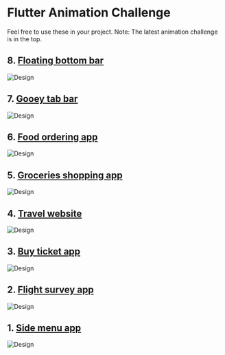 # Flutter Animation Challenge
Feel free to use these in your project.
Note: The latest animation challenge is in the top.

## 8. [Floating bottom bar](https://github.com/qani-ajdini/flutter-animation-floating-bottom-bar)
![Design](https://github.com/qani-ajdini/flutter-animation-floating-bottom-bar/blob/master/docs/inspiration.gif)
## 7. [Gooey tab bar](https://github.com/qani-ajdini/flutter-animation-gooey-tab-bar)
![Design](https://github.com/qani-ajdini/flutter-animation-gooey-tab-bar/blob/master/docs/inspiration.gif)

## 6. [Food ordering app](https://github.com/qani-ajdini/flutter-animation-food-ordering-app)
![Design](https://github.com/qani-ajdini/flutter-animation-food-ordering-app/blob/master/docs/inspiration.gif)

## 5. [Groceries shopping app](https://github.com/qani-ajdini/flutter-animation-groceries-shopping)
![Design](https://github.com/qani-ajdini/flutter-animation-groceries-shopping/blob/master/docs/inspiration.gif)

## 4. [Travel website](https://github.com/qani-ajdini/flutter-animation-travel-website)
![Design](https://github.com/qani-ajdini/flutter-animation-travel-website/blob/master/readme%20assets/go-egypt.gif)

## 3. [Buy ticket app](https://github.com/qani-ajdini/flutter-animation-buy-ticket)
![Design](https://user-images.githubusercontent.com/16286046/56876328-e2647480-6a46-11e9-919e-460ca638d3b4.gif)

## 2. [Flight survey app](https://github.com/qani-ajdini/flutter-animation-flight-survey)
![Design](https://user-images.githubusercontent.com/16286046/72802275-b1b71180-3c4b-11ea-89b4-1ea400254b7b.gif)

## 1. [Side menu app](https://github.com/qani-ajdini/flutter-animation-side-menu)
![Design](https://user-images.githubusercontent.com/16286046/72804942-0198d700-3c52-11ea-9c15-1f1bff6264a7.gif)

